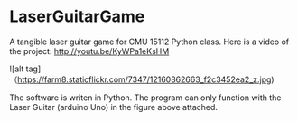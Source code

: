 LaserGuitarGame
===============

A tangible laser guitar game for CMU 15112 Python class.
Here is a video of the project: http://youtu.be/KyWPa1eKsHM

![alt tag]（https://farm8.staticflickr.com/7347/12160862663_f2c3452ea2_z.jpg)

The software is writen in Python. The program can only function with the Laser Guitar (arduino Uno) in the figure above attached.

